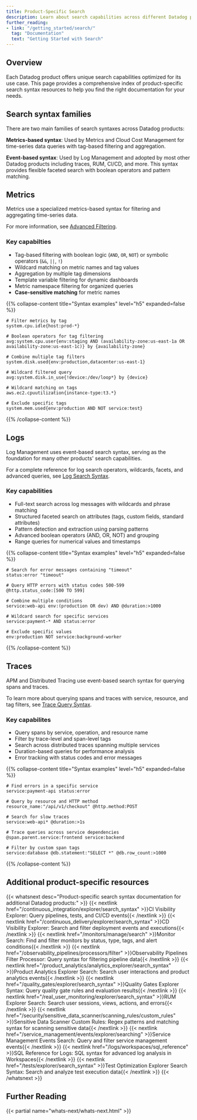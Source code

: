 ```yaml
---
title: Product-Specific Search
description: Learn about search capabilities across different Datadog products
further_reading:
- link: "/getting_started/search/"
  tag: "Documentation"
  text: "Getting Started with Search"
---
```


## Overview

Each Datadog product offers unique search capabilities optimized for its use case. This page provides a comprehensive index of product-specific search syntax resources to help you find the right documentation for your needs.

## Search syntax families

There are two main families of search syntaxes across Datadog products:

**Metrics-based syntax**: Used by Metrics and Cloud Cost Management for time-series data queries with tag-based filtering and aggregation.

**Event-based syntax**: Used by Log Management and adopted by most other Datadog products including traces, RUM, CI/CD, and more. This syntax provides flexible faceted search with boolean operators and pattern matching.

## Metrics

Metrics use a specialized metrics-based syntax for filtering and aggregating time-series data.

For more information, see [Advanced Filtering][1].

### Key capabilties
* Tag-based filtering with boolean logic (`AND`, `OR`, `NOT`) or symbolic operators (`&&`, `||`, `!`)
* Wildcard matching on metric names and tag values
* Aggregation by multiple tag dimensions
* Template variable filtering for dynamic dashboards
* Metric namespace filtering for organized queries
* **Case-sensitive matching** for metric names

{{% collapse-content title="Syntax examples" level="h5" expanded=false %}}
```text
# Filter metrics by tag
system.cpu.idle{host:prod-*}

# Boolean operators for tag filtering
avg:system.cpu.user{env:staging AND (availability-zone:us-east-1a OR availability-zone:us-east-1c)} by {availability-zone}

# Combine multiple tag filters
system.disk.used{env:production,datacenter:us-east-1}

# Wildcard filtered query
avg:system.disk.in_use{!device:/dev/loop*} by {device}

# Wildcard matching on tags
aws.ec2.cpuutilization{instance-type:t3.*}

# Exclude specific tags
system.mem.used{env:production AND NOT service:test}
```
{{% /collapse-content %}}


## Logs

Log Management uses event-based search syntax, serving as the foundation for many other products' search capabilities.

For a complete reference for log search operators, wildcards, facets, and advanced queries, see [Log Search Syntax][2].

### Key capabilities
* Full-text search across log messages with wildcards and phrase matching
* Structured faceted search on attributes (tags, custom fields, standard attributes)
* Pattern detection and extraction using parsing patterns
* Advanced boolean operators (AND, OR, NOT) and grouping
* Range queries for numerical values and timestamps

{{% collapse-content title="Syntax examples" level="h5" expanded=false %}}
```text
# Search for error messages containing "timeout"
status:error "timeout"

# Query HTTP errors with status codes 500-599
@http.status_code:[500 TO 599]

# Combine multiple conditions
service:web-api env:(production OR dev) AND @duration:>1000

# Wildcard search for specific services
service:payment-* AND status:error

# Exclude specific values
env:production NOT service:background-worker
```
{{% /collapse-content %}}

## Traces

APM and Distributed Tracing use event-based search syntax for querying spans and traces.

To learn more about querying spans and traces with service, resource, and tag filters, see [Trace Query Syntax][3].

### Key capabilites
* Query spans by service, operation, and resource name
* Filter by trace-level and span-level tags
* Search across distributed traces spanning multiple services
* Duration-based queries for performance analysis
* Error tracking with status codes and error messages

{{% collapse-content title="Syntax examples" level="h5" expanded=false %}}
```text
# Find errors in a specific service
service:payment-api status:error

# Query by resource and HTTP method
resource_name:"/api/v1/checkout" @http.method:POST

# Search for slow traces
service:web-api* @duration:>1s

# Trace queries across service dependencies
@span.parent.service:frontend service:backend

# Filter by custom span tags
service:database @db.statement:"SELECT *" @db.row_count:>1000
```
{{% /collapse-content %}}

## Additional product-specific resources

{{< whatsnext desc="Product-specific search syntax documentation for additional Datadog products:" >}}
  {{< nextlink href="/continuous_integration/explorer/search_syntax" >}}CI Visibility Explorer: Query pipelines, tests, and CI/CD events{{< /nextlink >}}
  {{< nextlink href="/continuous_delivery/explorer/search_syntax" >}}CD Visibility Explorer: Search and filter deployment events and executions{{< /nextlink >}}
  {{< nextlink href="/monitors/manage/search" >}}Monitor Search: Find and filter monitors by status, type, tags, and alert conditions{{< /nextlink >}}
  {{< nextlink href="/observability_pipelines/processors/filter" >}}Observability Pipelines Filter Processor: Query syntax for filtering pipeline data{{< /nextlink >}}
  {{< nextlink href="/product_analytics/analytics_explorer/search_syntax" >}}Product Analytics Explorer Search: Search user interactions and product analytics events{{< /nextlink >}}
  {{< nextlink href="/quality_gates/explorer/search_syntax" >}}Quality Gates Explorer Syntax: Query quality gate rules and evaluation results{{< /nextlink >}}
  {{< nextlink href="/real_user_monitoring/explorer/search_syntax" >}}RUM Explorer Search: Search user sessions, views, actions, and errors{{< /nextlink >}}
  {{< nextlink href="/security/sensitive_data_scanner/scanning_rules/custom_rules" >}}Sensitive Data Scanner Custom Rules: Regex patterns and matching syntax for scanning sensitive data{{< /nextlink >}}
  {{< nextlink href="/service_management/events/explorer/searching" >}}Service Management Events Search: Query and filter service management events{{< /nextlink >}}
  {{< nextlink href="/logs/workspaces/sql_reference" >}}SQL Reference for Logs: SQL syntax for advanced log analysis in Workspaces{{< /nextlink >}}
  {{< nextlink href="/tests/explorer/search_syntax" >}}Test Optimization Explorer Search Syntax: Search and analyze test execution data{{< /nextlink >}}
{{< /whatsnext >}}

## Further Reading

{{< partial name="whats-next/whats-next.html" >}}


[1]: /metrics/advanced-filtering
[2]: /logs/explorer/search_syntax
[3]: /tracing/trace_explorer/query_syntax